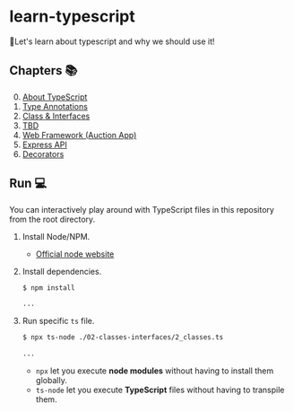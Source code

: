 # learn-typescript

🏅Let's learn about typescript and why we should use it!

## Chapters 📚

0. [About TypeScript](00-about-typescript)
1. [Type Annotations](01-type-annotations)
1. [Class & Interfaces](02-classes-interfaces)
1. [TBD](.)
1. [Web Framework (Auction App)](04-web-framework)
1. [Express API](05-express-api)
1. [Decorators](06-decorators)

## Run 💻

You can interactively play around with TypeScript files in this repository from the root directory.

1. Install Node/NPM.

   - [Official node website](https://nodejs.org/en/download/)

2. Install dependencies.

   ```bash
   $ npm install

   ...
   ```

3. Run specific `ts` file.

   ```bash
   $ npx ts-node ./02-classes-interfaces/2_classes.ts

   ...
   ```

   - `npx` let you execute **node modules** without having to install them globally.
   - `ts-node` let you execute **TypeScript** files without having to transpile them.
